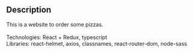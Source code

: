 ## Description

This is a website to order some pizzas. </br>
</br>
Technologies: React + Redux, typescript </br>
Libraries: react-helmet, axios, classnames, react-router-dom, node-sass
